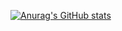[![Anurag's GitHub stats](https://github-readme-stats.vercel.app/api?username=b1ctory)](https://github.com/anuraghazra/github-readme-stats)
